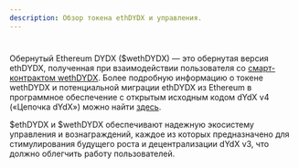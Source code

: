 ```yaml
---
description: Обзор токена ethDYDX и управления.
---
```


#



Обернутый Ethereum DYDX ($wethDYDX) — это обернутая версия ethDYDX, полученная при взаимодействии пользователя со [смарт-контрактом wethDYDX](https://etherscan.io/address/0x46b2deae6eff3011008ea27ea36b7c27255ddfa9). Более подробную информацию о токене wethDYDX и потенциальной миграции ethDYDX из Ethereum в программное обеспечение с открытым исходным кодом dYdX v4 («Цепочка dYdX») можно найти [здесь](https://docs.dydx.community/dydx-token-migration/start-here/introduction).

$ethDYDX и $wethDYDX обеспечивают надежную экосистему управления и вознаграждений, каждое из которых предназначено для стимулирования будущего роста и децентрализации dYdX v3, что должно облегчить работу пользователей.






